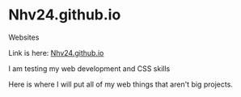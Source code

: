 # Nhv24.github.io
Websites

Link is here: <a href="https://Nhv24.github.io" target="_blank">Nhv24.github.io</a>

I am testing my web development and CSS skills

Here is where I will put all of my web things that aren't big projects.
